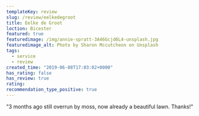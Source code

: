 ```yaml
---
templateKey: review
slug: /review/eelkedegroot
title: Eelke de Groot
loction: Bicester
featured: true
featuredimage: /img/annie-spratt-3A46Gcjd6L4-unsplash.jpg
featuredimage_alt: Photo by Sharon Mccutcheon on Unsplash
tags:
  - service
  - review
created_time: "2019-06-08T17:03:02+0000"
has_rating: false
has_review: true
rating: 
recommendation_type_positive: true
---
```

"3 months ago still overrun by moss, now already a beautiful lawn. Thanks!"
